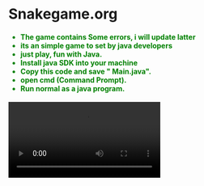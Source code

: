 # Snakegame.org
<h4>
  <font family="Times New Roman" color="green">
  <ul color="green">
    <li> The game contains Some errors,  i will update latter</li>
    <li> its an simple game to set by java developers</li>
    <li> just play, fun with Java.</li>
    <li> Install java SDK into your machine</li>
    <li> Copy this code and save " Main.java".</li>
    <li> open cmd (Command Prompt).</li>
    <li> Run normal as a java program.</li>
  </ul>
</font>
</h4>
<video>
  <source src="https://github.com/Alan2k2/Snakegame.org/blob/main/snake-output.mp4"  type=video/ogg>
</video>
